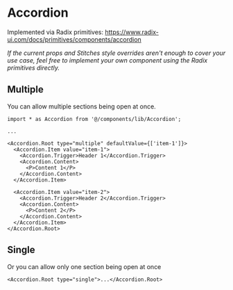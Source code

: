 # Accordion

Implemented via Radix primitives: https://www.radix-ui.com/docs/primitives/components/accordion

_If the current props and Stitches style overrides aren't enough to cover your use case, feel free to implement your own component using the Radix primitives directly._

## Multiple

You can allow multiple sections being open at once.

```tsx
import * as Accordion from '@/components/lib/Accordion';

...

<Accordion.Root type="multiple" defaultValue={['item-1']}>
  <Accordion.Item value="item-1">
    <Accordion.Trigger>Header 1</Accordion.Trigger>
    <Accordion.Content>
      <P>Content 1</P>
    </Accordion.Content>
  </Accordion.Item>

  <Accordion.Item value="item-2">
    <Accordion.Trigger>Header 2</Accordion.Trigger>
    <Accordion.Content>
      <P>Content 2</P>
    </Accordion.Content>
  </Accordion.Item>
</Accordion.Root>
```

## Single

Or you can allow only one section being open at once

```tsx
<Accordion.Root type="single">...</Accordion.Root>
```
